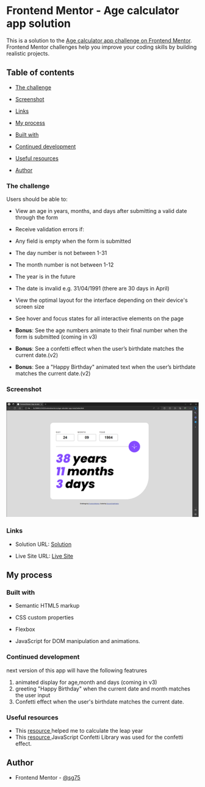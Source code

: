 # Frontend Mentor - Age calculator app solution

This is a solution to the [Age calculator app challenge on Frontend Mentor](https://www.frontendmentor.io/challenges/age-calculator-app-dF9DFFpj-Q). Frontend Mentor challenges help you improve your coding skills by building realistic projects.

## Table of contents

- [The challenge](#the-challenge)

- [Screenshot](#screenshot)

- [Links](#links)

- [My process](#my-process)

- [Built with](#built-with)

- [Continued development](#continued-development)

- [Useful resources](#useful-resources)

- [Author](#author)

### The challenge

Users should be able to:

- View an age in years, months, and days after submitting a valid date through the form

- Receive validation errors if:

- Any field is empty when the form is submitted

- The day number is not between 1-31

- The month number is not between 1-12

- The year is in the future

- The date is invalid e.g. 31/04/1991 (there are 30 days in April)

- View the optimal layout for the interface depending on their device's screen size

- See hover and focus states for all interactive elements on the page

- **Bonus**: See the age numbers animate to their final number when the form is submitted (coming in v3)
- **Bonus**: See a confetti effect when the user’s birthdate matches the current date.(v2)
- **Bonus**: See a "Happy Birthday" animated text when the user’s birthdate matches the current date.(v2)

### Screenshot

![](./screenshot.png)

### Links

- Solution URL: [Solution](https://github.com/SG75/ageCalculator)

- Live Site URL: [Live Site](https://age-calculator-ashy-phi.vercel.app/)

## My process

### Built with

- Semantic HTML5 markup

- CSS custom properties

- Flexbox

- JavaScript for DOM manipulation and animations.

### Continued development

next version of this app will have the following featrures

1. animated display for age,month and days (coming in v3)
2. greeting "Happy Birthday" when the current date and month matches the user input
3. Confetti effect when the user's birthdate matches the current date.

### Useful resources

- This [resource ](https://www.geeksforgeeks.org/program-check-given-year-leap-year/) helped me to calculate the leap year
- This [resource ](https://github.com/catdad/canvas-confetti) JavaScript Confetti Library was used for the confetti effect.

## Author

- Frontend Mentor - [@sg75](https://www.frontendmentor.io/profile/sg75)
